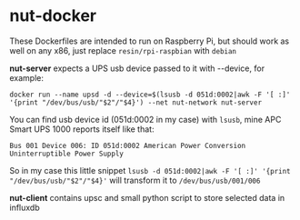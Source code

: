 # nut-docker

These Dockerfiles are intended to run on Raspberry Pi, but should work as well on any x86, just replace `resin/rpi-raspbian` with `debian`

**nut-server** expects a UPS usb device passed to it with --device, for example:

    docker run --name upsd -d --device=$(lsusb -d 051d:0002|awk -F '[ :]' '{print "/dev/bus/usb/"$2"/"$4}') --net nut-network nut-server
You can find usb device id (051d:0002 in my case) with `lsusb`, mine APC Smart UPS 1000 reports itself like that:

    Bus 001 Device 006: ID 051d:0002 American Power Conversion Uninterruptible Power Supply
So in my case this little snippet `lsusb -d 051d:0002|awk -F '[ :]' '{print "/dev/bus/usb/"$2"/"$4}'` will transform it to `/dev/bus/usb/001/006`

**nut-client** contains upsc and small python script to store selected data in influxdb
